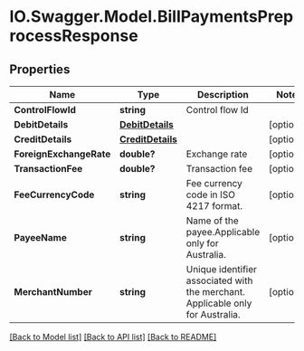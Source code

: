 # IO.Swagger.Model.BillPaymentsPreprocessResponse
## Properties

Name | Type | Description | Notes
------------ | ------------- | ------------- | -------------
**ControlFlowId** | **string** | Control flow Id | 
**DebitDetails** | [**DebitDetails**](DebitDetails.md) |  | [optional] 
**CreditDetails** | [**CreditDetails**](CreditDetails.md) |  | [optional] 
**ForeignExchangeRate** | **double?** | Exchange rate | [optional] 
**TransactionFee** | **double?** | Transaction fee | [optional] 
**FeeCurrencyCode** | **string** | Fee currency code in  ISO 4217 format. | [optional] 
**PayeeName** | **string** | Name of the payee.Applicable only for Australia. | [optional] 
**MerchantNumber** | **string** | Unique identifier associated with the merchant. Applicable only for Australia. | [optional] 

[[Back to Model list]](../README.md#documentation-for-models) [[Back to API list]](../README.md#documentation-for-api-endpoints) [[Back to README]](../README.md)

